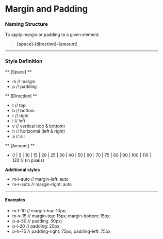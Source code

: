 # Margin and Padding

<div sws-hr-sm--bold></div>

### Naming Structure

To apply margin or padding to a given element:
>**<span text-dark>[space]</span>-<span text-primary>[direction]</span>-<span text-success>[amount]</span>**
---

### Style Definition

** [Space] **

* m <span p-l-10 text-regular> // margin</span>
* p <span p-l-10 text-regular> // padding</span>

** [Direction] **

* t <span p-l-10 text-regular> // top</span>
* b <span p-l-10 text-regular> // bottom</span>
* r <span p-l-10 text-regular> // right</span>
* l <span p-l-10 text-regular> // left</span>
* v <span p-l-10 text-regular> // vertical (top & bottom)</span>
* h <span p-l-10 text-regular> // horizontal (left & right)</span>
* a <span p-l-10 text-regular> // all</span>

** [Amount] **

* 0 | 5 | 10 | 15 | 20 | 25 | 30 | 40 | 50 | 60 | 70 | 75 | 80 | 90 | 100 | 110 | 120 <span p-l-10 text-regular>// (in pixels)</span>


**Additional styles**

* m-l-auto <span p-l-10 text-regular> // margin-left: auto</span>
* m-r-auto <span p-l-10 text-regular> // margin-right: auto</span>

---

#### Examples

* <span text-dark>m</span>-<span text-primary>t</span>-<span text-success>10</span>  <span p-l-10 text-regular> // margin-top: 10px;</span>
* <span text-dark>m</span>-<span text-primary>v</span>-<span text-success>15</span>  <span p-l-10 text-regular> // margin-top: 15px; margin-bottom: 15px;</span>
* <span text-dark>p</span>-<span text-primary>a</span>-<span text-success>50</span>  <span p-l-10 text-regular> // padding: 50px;</span>
* <span text-dark>p</span>-<span text-primary>l</span>-<span text-success>20</span>  <span p-l-10 text-regular> // padding: 20px;</span>
* <span text-dark>p</span>-<span text-primary>h</span>-<span text-success>75</span>  <span p-l-10 text-regular> // padding-right: 75px; padding-left: 75px;</span>

<br>